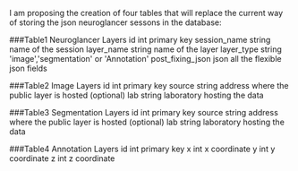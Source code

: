 I am proposing the creation of four tables that will replace the current way of storing the json neuroglancer sessons in the database:

###Table1 Neuroglancer Layers
id                  int             primary key
session_name        string          name of the session
layer_name          string          name of the layer
layer_type          string          'image','segmentation' or 'Annotation'
post_fixing_json    json            all the flexible json fields

###Table2 Image Layers
id                  int             primary key
source              string          address where the public layer is hosted
(optional)
lab                 string          laboratory hosting the data

###Table3 Segmentation Layers
id                  int             primary key
source              string          address where the public layer is hosted
(optional)
lab                 string          laboratory hosting the data

###Table4 Annotation Layers
id                  int             primary key
x                   int             x coordinate
y                   int             y coordinate
z                   int             z coordinate
